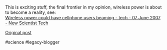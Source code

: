 <!--
date: '2007-06-08'
published: true
slug: 2007-06-wireless-power-finally
time_to_read: 5
title: Wireless power, finally!
-->

This is exciting stuff, the final frontier in my opinion, wireless power is about to become a reality, see:  
[Wireless power could have cellphone users beaming - tech - 07 June 2007 - New Scientist Tech](http://www.newscientisttech.com/article.ns?id=dn12014&feedId=online-news_rss20)

[Original post](https://ysfk.blogspot.com/2007/06/wireless-power-finally.html)

#science #legacy-blogger 